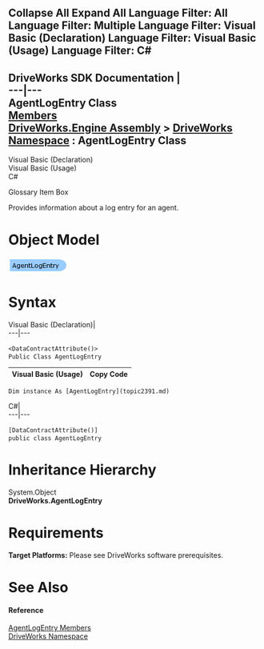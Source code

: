 Collapse All Expand All Language Filter: All  Language Filter: Multiple  Language Filter: Visual Basic (Declaration) Language Filter: Visual Basic (Usage) Language Filter: C#  
---  
DriveWorks SDK Documentation  |   
---|---  
AgentLogEntry Class   
[Members](topic2392.md)   
[DriveWorks.Engine Assembly](topic2156.md) > [DriveWorks Namespace](topic2159.md) : AgentLogEntry Class  
---  
  
Visual Basic (Declaration)    
Visual Basic (Usage)    
C# 

Glossary Item Box

Provides information about a log entry for an agent. 

# Object Model

![](dotnetdiagramimages/image79.png)

# Syntax

Visual Basic (Declaration)|   
---|---  
      
    
    <DataContractAttribute()>
    Public Class AgentLogEntry   
  
Visual Basic (Usage)| Copy Code  
---|---  
      
    
    Dim instance As [AgentLogEntry](topic2391.md)  
  
C#|   
---|---  
      
    
    [DataContractAttribute()]
    public class AgentLogEntry   
  
# Inheritance Hierarchy

System.Object  
**DriveWorks.AgentLogEntry**  


# Requirements

**Target Platforms:** Please see DriveWorks software prerequisites.

# See Also

#### Reference

[AgentLogEntry Members](topic2392.md)   
[DriveWorks Namespace](topic2159.md)


